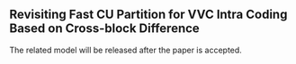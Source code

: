 ## Revisiting Fast CU Partition for VVC Intra Coding Based on Cross-block Difference

The related model will be released after the paper is accepted.
